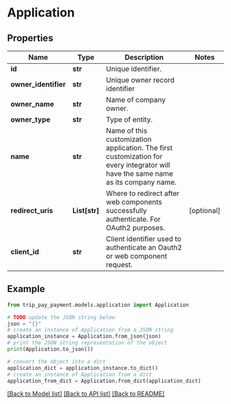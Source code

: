 # Application


## Properties

Name | Type | Description | Notes
------------ | ------------- | ------------- | -------------
**id** | **str** | Unique identifier. | 
**owner_identifier** | **str** | Unique owner record identifier | 
**owner_name** | **str** | Name of company owner. | 
**owner_type** | **str** | Type of entity. | 
**name** | **str** | Name of this customization application. The first customization for every integrator will have the same name as its company name. | 
**redirect_uris** | **List[str]** | Where to redirect after web components successfully authenticate. For OAuth2 purposes. | [optional] 
**client_id** | **str** | Client identifier used to authenticate an Oauth2 or web component request. | 

## Example

```python
from trip_pay_payment.models.application import Application

# TODO update the JSON string below
json = "{}"
# create an instance of Application from a JSON string
application_instance = Application.from_json(json)
# print the JSON string representation of the object
print(Application.to_json())

# convert the object into a dict
application_dict = application_instance.to_dict()
# create an instance of Application from a dict
application_from_dict = Application.from_dict(application_dict)
```
[[Back to Model list]](../README.md#documentation-for-models) [[Back to API list]](../README.md#documentation-for-api-endpoints) [[Back to README]](../README.md)


